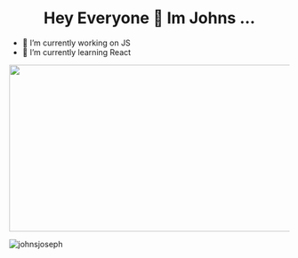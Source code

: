 <h1 align="center"><b>Hey Everyone 👋 Im Johns  ...</b></h1>

- 🔭 I’m currently working on  JS
- 🌱 I’m currently learning   React 



<img src="https://github.com/developer-in-progress/" alt="" width="900px" height="300px">

<p align="left"> <img src="https://komarev.com/ghpvc/?username=developer-in-progress" alt="johnsjoseph" /> </p>







 
